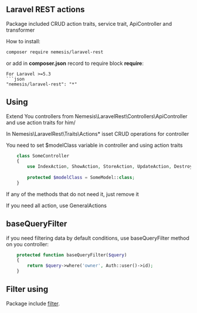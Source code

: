 ## Laravel REST actions

Package included CRUD action traits, service trait, ApiController and transformer

How to install:

```bash
composer require nemesis/laravel-rest
```

or add in **composer.json** record to require block **require**:

```
For Laravel >=5.3
```json
"nemesis/laravel-rest": "*"
```

## Using

Extend You controllers from Nemesis\LaravelRest\Controllers\ApiController and use action traits for him/

In Nemesis\LaravelRest\Traits\Actions\* isset CRUD operations for controller

You need to set $modelClass variable in controller and using action traits

```php
    class SomeController
    {
        use IndexAction, ShowAction, StoreAction, UpdateAction, DestroyAction;
    
        protected $modelClass = SomeModel::class;    
    }
```

If any of the methods that do not need it, just remove it

If you need all action, use GeneralActions

## baseQueryFilter

if you need filtering data by default conditions, use baseQueryFilter method on you controller:

```php
    protected function baseQueryFilter($query)
    {
        return $query->where('owner', Auth::user()->id);
    }
```




## Filter using

Package include [filter](https://github.com/nemesis1988/FilterAndSorting|filter).
